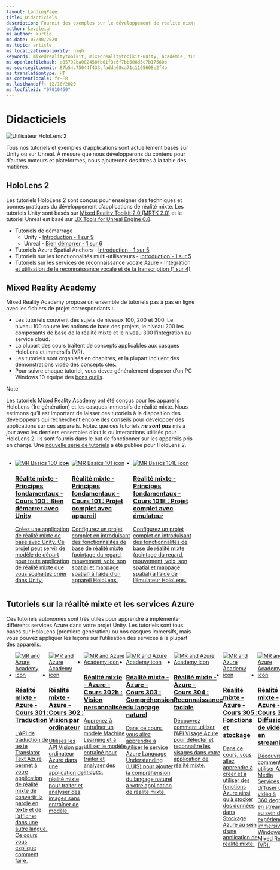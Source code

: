 ```yaml
---
layout: LandingPage
title: Didacticiels
description: Fournit des exemples sur le développement de réalité mixte.
author: keveleigh
ms.author: kurtie
ms.date: 07/30/2020
ms.topic: article
ms.localizationpriority: high
keywords: mixedrealitytoolkit, mixedrealitytoolkit-unity, académie, tutoriel, casque de réalité mixte, casque windows mixed reality, casque de réalité virtuelle, unity, unreal, HoloLens, ancres spatiales Azure, services Speech Azure
ms.openlocfilehash: a85792ba082450fb01f3c6f7bb008d3c7b17560b
ms.sourcegitcommit: 87b54c75044f433cfadda68ca71c1165608e2f4b
ms.translationtype: HT
ms.contentlocale: fr-FR
ms.lasthandoff: 12/10/2020
ms.locfileid: "97010460"
---
```

# <a name="tutorials"></a>Didacticiels

![Utilisateur HoloLens 2](images/08_Tutorials.png)

Tous nos tutoriels et exemples d’applications sont actuellement basés sur Unity ou sur Unreal. À mesure que nous développerons du contenu pour d’autres moteurs et plateformes, nous ajouterons des titres à la table des matières.

## <a name="hololens-2"></a>HoloLens 2 

Les tutoriels HoloLens 2 sont conçus pour enseigner des techniques et bonnes pratiques du développement d’applications de réalité mixte. Les tutoriels Unity sont basés sur [Mixed Reality Toolkit 2.0 (MRTK 2.0)](https://github.com/microsoft/MixedRealityToolkit-Unity) et le tutoriel Unreal est basé sur [UX Tools for Unreal Engine 0.8](https://github.com/microsoft/MixedReality-UXTools-Unreal).

* Tutoriels de démarrage
    * Unity - [Introduction - 1 sur 9](tutorials/mr-learning-base-01.md)
    * Unreal - [Bien démarrer - 1 sur 6](../unreal/tutorials/unreal-uxt-ch1.md)
* Tutoriels Azure Spatial Anchors - [Introduction - 1 sur 5](tutorials/mr-learning-asa-01.md)
* Tutoriels sur les fonctionnalités multi-utilisateurs - [Introduction - 1 sur 5](tutorials/mr-learning-sharing-01.md)
* Tutoriels sur les services de reconnaissance vocale Azure - [Intégration et utilisation de la reconnaissance vocale et de la transcription (1 sur 4)](tutorials/mrlearning-speechSDK-ch1.md)

## <a name="mixed-reality-academy"></a>Mixed Reality Academy 

Mixed Reality Academy propose un ensemble de tutoriels pas à pas en ligne avec les fichiers de projet correspondants :

* Les tutoriels couvrent des sujets de niveaux 100, 200 et 300. Le niveau 100 couvre les notions de base des projets, le niveau 200 les composants de base de la réalité mixte et le niveau 300 l’intégration au service cloud.
* La plupart des cours traitent de concepts applicables aux casques HoloLens et immersifs (VR).
* Les tutoriels sont organisés en chapitres, et la plupart incluent des démonstrations vidéo des concepts clés.
* Pour suivre chaque tutoriel, vous devez généralement disposer d’un PC Windows 10 équipé des [bons outils](../install-the-tools.md).

>[!NOTE]
>Les tutoriels Mixed Reality Academy ont été conçus pour les appareils HoloLens (1re génération) et les casques immersifs de réalité mixte. Nous estimons qu’il est important de laisser ces tutoriels à la disposition des développeurs qui recherchent encore des conseils pour développer des applications sur ces appareils. Notez que ces tutoriels **_ne sont pas_** mis à jour avec les derniers ensembles d’outils ou interactions utilisés pour HoloLens 2. Ils sont fournis dans le but de fonctionner sur les appareils pris en charge. Une [nouvelle série de tutoriels](tutorials/mr-learning-base-01.md) a été publiée pour HoloLens 2.

<br>
<ul id="cardtypes-W" class="cardsW panelContent" style="display: flex; margin-top: 0px;">
                            <li>
                                    <a href="tutorials/holograms-100.md" title="Réalité mixte - Principes fondamentaux - Cours 100" data-linktype="absolute-path">
                                    <div class="cardSize">
                                        <div class="cardPadding">
                                            <div class="card">
                                                <div class="cardImageOuter">
                                                    <div class="cardImage">
                                                        <img src="images/Holograms100.jpg" alt="MR Basics 100 icon">
                                                    </div>
                                                </div>
                                                <div class="cardText">
                                                    <h3>Réalité mixte - Principes fondamentaux - Cours 100 : Bien démarrer avec Unity</h3>
                                                    <p>Créez une application de réalité mixte de base avec Unity. Ce projet peut servir de modèle de départ pour toute application de réalité mixte que vous souhaitez créer dans Unity.</p>
                                                </div>
                                            </div>
                                        </div>
                                    </div>
                               </a>
                            </li>
                            <li>
                                  <a href="tutorials/holograms-101.md" title="Réalité mixte - Principes fondamentaux - Cours 101" data-linktype="absolute-path">
                                    <div class="cardSize">
                                        <div class="cardPadding">
                                            <div class="card">
                                                <div class="cardImageOuter">
                                                    <div class="cardImage">
                                                        <img src="images/Holograms101.jpg" alt="MR Basics 101 icon">
                                                    </div>
                                                </div>
                                                <div class="cardText">
                                                    <h3>Réalité mixte - Principes fondamentaux - Cours 101 : Projet complet avec appareil</h3>
                                                    <p>Configurez un projet complet en introduisant des fonctionnalités de base de réalité mixte (pointage du regard, mouvement, voix, son spatial et mappage spatial) à l’aide d’un appareil HoloLens.</p>
                                                </div>
                                            </div>
                                        </div>
                                    </div>
                               </a>
                            </li>
                            <li>
                                <a href="tutorials/holograms-101e.md" title="Réalité mixte - Principes fondamentaux - Cours 101E" data-linktype="absolute-path">
                                    <div class="cardSize">
                                        <div class="cardPadding">
                                            <div class="card">
                                                <div class="cardImageOuter">
                                                    <div class="cardImage">
                                                        <img src="images/Holograms101E.jpg" alt="MR Basics 101E icon">
                                                    </div>
                                                </div>
                                                <div class="cardText">
                                                    <h3>Réalité mixte - Principes fondamentaux - Cours 101E : Projet complet avec émulateur</h3>
                                                    <p>Configurez un projet complet en introduisant des fonctionnalités de base de réalité mixte (pointage du regard, mouvement, voix, son spatial et mappage spatial) à l’aide de l’émulateur HoloLens.</p>
                                                </div>
                                            </div>
                                        </div>
                                    </div>
                                  </a>
                            </li>
</ul>

## <a name="mixed-reality-and-azure-services-tutorials"></a>Tutoriels sur la réalité mixte et les services Azure

Ces tutoriels autonomes sont très utiles pour apprendre à implémenter différents services Azure dans votre projet Unity. Les tutoriels sont tous basés sur HoloLens (première génération) ou nos casques immersifs, mais vous pouvez appliquer les leçons sur l’utilisation des services à la plupart des appareils.

<ul id="cardtypes-W" class="cardsW panelContent" style="display: flex; margin-top: 0px;">
    <li>
                                   <a href="tutorials/mr-azure-301.md" title="Réalité mixte - Azure - Cours 301" data-linktype="absolute-path">
                              <div class="cardSize">
                                  <div class="cardPadding">
                                      <div class="card">
                                          <div class="cardImageOuter">
                                              <div class="cardImage">
                                                  <img src="images/MR-Azure-AcademyTile.jpg" alt="MR and Azure Academy icon">
                                              </div>
                                          </div>
                                          <div class="cardText">
                                              <h3>Réalité mixte - Azure - Cours 301 : Traduction</h3>
                                              <p>L’API de traduction de texte Translator Text Azure permet à votre application de réalité mixte de convertir la parole en texte et de l’afficher dans une autre langue. Ce cours vous explique comment faire.</p>
                                          </div>
                                      </div>
                                  </div>
                              </div>
                              </a>
                            </li>
                                 <li>
                                   <a href="tutorials/mr-azure-302.md" title="Réalité mixte - Azure - Cours 302" data-linktype="absolute-path">
                              <div class="cardSize">
                                  <div class="cardPadding">
                                      <div class="card">
                                          <div class="cardImageOuter">
                                              <div class="cardImage">
                                                  <img src="images/MR-Azure-AcademyTile.jpg" alt="MR and Azure Academy icon">
                                              </div>
                                          </div>
                                          <div class="cardText">
                                              <h3>Réalité mixte - Azure - Cours 302 : Vision par ordinateur</h3>
                                              <p>Utilisez les API Vision par ordinateur Azure dans une application de réalité mixte pour traiter et analyser des images sans entraîner de modèle.</p>
                                          </div>
                                      </div>
                                  </div>
                              </div>
                              </a>
                            </li>
                                 <li>
                                   <a href="tutorials/mr-azure-302b.md" title="Réalité mixte - Azure - Cours 302b" data-linktype="absolute-path">
                              <div class="cardSize">
                                  <div class="cardPadding">
                                      <div class="card">
                                          <div class="cardImageOuter">
                                              <div class="cardImage">
                                                  <img src="images/MR-Azure-AcademyTile.jpg" alt="MR and Azure Academy icon">
                                              </div>
                                          </div>
                                          <div class="cardText">
                                              <h3>Réalité mixte - Azure - Cours 302b : Vision personnalisée</h3>
                                              <p>Apprenez à entraîner un modèle Machine Learning et à utiliser le modèle entraîné pour traiter et analyser des images.</p>
                                          </div>
                                      </div>
                                  </div>
                              </div>
                              </a>
                            </li>                            
                                 <li>
                                   <a href="tutorials/mr-azure-303.md" title="Réalité mixte - Azure - Cours 303" data-linktype="absolute-path">
                              <div class="cardSize">
                                  <div class="cardPadding">
                                      <div class="card">
                                          <div class="cardImageOuter">
                                              <div class="cardImage">
                                                  <img src="images/MR-Azure-AcademyTile.jpg" alt="MR and Azure Academy icon">
                                              </div>
                                          </div>
                                          <div class="cardText">
                                              <h3>Réalité mixte - Azure - Cours 303 : Compréhension du langage naturel</h3>
                                              <p>Dans ce cours, vous allez apprendre à utiliser le service Azure Language Understanding (LUIS) pour ajouter la compréhension du langage naturel à votre application de réalité mixte.</p>
                                          </div>
                                      </div>
                                  </div>
                              </div>
                              </a>
                            </li>
                                 <li>
                                   <a href="tutorials/mr-azure-304.md" title="Réalité mixte - Azure - Cours 304" data-linktype="absolute-path">
                              <div class="cardSize">
                                  <div class="cardPadding">
                                      <div class="card">
                                          <div class="cardImageOuter">
                                              <div class="cardImage">
                                                  <img src="images/MR-Azure-AcademyTile.jpg" alt="MR and Azure Academy icon">
                                              </div>
                                          </div>
                                          <div class="cardText">
                                              <h3>Réalité mixte - Azure - Cours 304 : Reconnaissance faciale</h3>
                                              <p>Découvrez comment utiliser l’API Visage Azure pour détecter et reconnaître les visages dans votre application de réalité mixte.</p>
                                          </div>
                                      </div>
                                  </div>
                              </div>
                              </a>
                            </li>
                                 <li>
                                   <a href="tutorials/mr-azure-305.md" title="Réalité mixte - Azure - Cours 305" data-linktype="absolute-path">
                              <div class="cardSize">
                                  <div class="cardPadding">
                                      <div class="card">
                                          <div class="cardImageOuter">
                                              <div class="cardImage">
                                                  <img src="images/MR-Azure-AcademyTile.jpg" alt="MR and Azure Academy icon">
                                              </div>
                                          </div>
                                          <div class="cardText">
                                              <h3>Réalité mixte - Azure - Cours 305 : Fonctions et stockage</h3>
                                              <p>Dans ce cours, vous allez apprendre à créer et à utiliser des fonctions Azure ainsi qu’à stocker des données dans Stockage Azure au sein d’une application de réalité mixte.</p>
                                          </div>
                                      </div>
                                  </div>
                              </div>
                              </a>
                            </li>
                                 <li>
                                   <a href="tutorials/mr-azure-306.md" title="Réalité mixte - Azure - Cours 306" data-linktype="absolute-path">
                              <div class="cardSize">
                                  <div class="cardPadding">
                                      <div class="card">
                                          <div class="cardImageOuter">
                                              <div class="cardImage">
                                                  <img src="images/MR-Azure-AcademyTile.jpg" alt="MR and Azure Academy icon">
                                              </div>
                                          </div>
                                          <div class="cardText">
                                              <h3>Réalité mixte - Azure - Cours 306 : Diffusion de vidéos en streaming</h3>
                                              <p>Découvrez comment utiliser Azure Media Services pour diffuser une vidéo à 360 degrés en streaming au sein d’une expérience immersive Windows Mixed Reality (VR).</p>
                                          </div>
                                      </div>
                                  </div>
                              </div>
                              </a>
                            </li>
                                 <li>
                                   <a href="tutorials/mr-azure-307.md" title="Réalité mixte - Azure - Cours 307" data-linktype="absolute-path">
                              <div class="cardSize">
                                  <div class="cardPadding">
                                      <div class="card">
                                          <div class="cardImageOuter">
                                              <div class="cardImage">
                                                  <img src="images/MR-Azure-AcademyTile.jpg" alt="MR and Azure Academy icon">
                                              </div>
                                          </div>
                                          <div class="cardText">
                                              <h3>Réalité mixte - Azure - Cours 307 : Machine Learning</h3>
                                              <p>Tirez parti d’Azure Machine Learning Studio (classique) dans votre application de réalité mixte pour déployer un grand nombre d’algorithmes de Machine Learning (ML).</p>
                                          </div>
                                      </div>
                                  </div>
                              </div>
                              </a>
                            </li>
                                 <li>
                                   <a href="tutorials/mr-azure-308.md" title="Réalité mixte - Azure - Cours 308" data-linktype="absolute-path">
                              <div class="cardSize">
                                  <div class="cardPadding">
                                      <div class="card">
                                          <div class="cardImageOuter">
                                              <div class="cardImage">
                                                  <img src="images/MR-Azure-AcademyTile.jpg" alt="MR and Azure Academy icon">
                                              </div>
                                          </div>
                                          <div class="cardText">
                                              <h3>Réalité mixte - Azure - Cours 308 : Notifications inter-appareils</h3>
                                              <p>Dans ce cours, vous allez apprendre à utiliser plusieurs services Azure pour envoyer des notifications push et des changements de scène d’une application sur PC à une application de réalité mixte.</p>
                                          </div>
                                      </div>
                                  </div>
                              </div>
                              </a>
                            </li>
                                 <li>
                                   <a href="tutorials/mr-azure-309.md" title="Réalité mixte - Azure - Cours 309" data-linktype="absolute-path">
                              <div class="cardSize">
                                  <div class="cardPadding">
                                      <div class="card">
                                          <div class="cardImageOuter">
                                              <div class="cardImage">
                                                  <img src="images/MR-Azure-AcademyTile.jpg" alt="MR and Azure Academy icon">
                                              </div>
                                          </div>
                                          <div class="cardText">
                                              <h3>Réalité mixte - Azure - Cours 309 : Application Insights</h3>
                                              <p>Utilisez le service Azure Application Insights pour collecter des données analytiques sur le comportement des utilisateurs au sein d’une application de réalité mixte.</p>
                                          </div>
                                      </div>
                                  </div>
                              </div>
                              </a>
                            </li> 
                                 <li>
                                   <a href="tutorials/mr-azure-310.md" title="Réalité mixte - Azure - Cours 310" data-linktype="absolute-path">
                              <div class="cardSize">
                                  <div class="cardPadding">
                                      <div class="card">
                                          <div class="cardImageOuter">
                                              <div class="cardImage">
                                                  <img src="images/MR-Azure-AcademyTile.jpg" alt="MR and Azure Academy icon">
                                              </div>
                                          </div>
                                          <div class="cardText">
                                              <h3>Réalité mixte - Azure - Cours 310 : Détection d’objets</h3>
                                              <p>Entraînez un modèle Machine Learning et utilisez le modèle entraîné pour reconnaître des objets similaires et leurs positions dans le monde physique.</p>
                                          </div>
                                      </div>
                                  </div>
                              </div>
                              </a>
                            </li> 
                                 <li>
                                   <a href="tutorials/mr-azure-311.md" title="Réalité mixte - Azure - Cours 311" data-linktype="absolute-path">
                              <div class="cardSize">
                                  <div class="cardPadding">
                                      <div class="card">
                                          <div class="cardImageOuter">
                                              <div class="cardImage">
                                                  <img src="images/MR-Azure-AcademyTile.jpg" alt="MR and Azure Academy icon">
                                              </div>
                                          </div>
                                          <div class="cardText">
                                              <h3>Réalité mixte - Azure - Cours 311 : Microsoft Graph</h3>
                                              <p>Découvrez comment vous connecter aux services Microsoft Graph à partir d’une application de réalité mixte.</p>
                                          </div>
                                      </div>
                                  </div>
                              </div>
                              </a>
                            </li> 
                                 <li>
                                   <a href="tutorials/mr-azure-312.md" title="Réalité mixte - Azure - Cours 312" data-linktype="absolute-path">
                              <div class="cardSize">
                                  <div class="cardPadding">
                                      <div class="card">
                                          <div class="cardImageOuter">
                                              <div class="cardImage">
                                                  <img src="images/MR-Azure-AcademyTile.jpg" alt="MR and Azure Academy icon">
                                              </div>
                                          </div>
                                          <div class="cardText">
                                              <h3>Réalité mixte - Azure - Cours 312 : Intégration de bots</h3>
                                              <p>Créez et déployez un bot à l’aide de Microsoft Bot Framework v4, puis communiquez avec ce bot dans une application de réalité mixte.</p>
                                          </div>
                                      </div>
                                  </div>
                              </div>
                              </a>
                            </li> 
                                 <li>
                                   <a href="tutorials/mr-azure-313.md" title="Réalité mixte - Azure - Cours 313" data-linktype="absolute-path">
                              <div class="cardSize">
                                  <div class="cardPadding">
                                      <div class="card">
                                          <div class="cardImageOuter">
                                              <div class="cardImage">
                                                  <img src="images/MR-Azure-AcademyTile.jpg" alt="MR and Azure Academy icon">
                                              </div>
                                          </div>
                                          <div class="cardText">
                                              <h3>Réalité mixte - Azure - Cours 313 : Service IoT Hub</h3>
                                              <p>Apprenez à implémenter le service Azure IoT Hub sur une machine virtuelle et à visualiser les données sur HoloLens.</p>
                                          </div>
                                      </div>
                                  </div>
                              </div>
                              </a>
                            </li> 
</ul>
